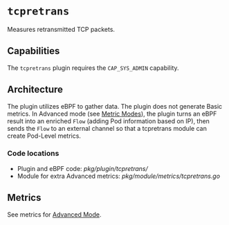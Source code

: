 # `tcpretrans`

Measures retransmitted TCP packets.

## Capabilities

The `tcpretrans` plugin requires the `CAP_SYS_ADMIN` capability.

## Architecture

The plugin utilizes eBPF to gather data.
The plugin does not generate Basic metrics.
In Advanced mode (see [Metric Modes](../../modes/modes.md)), the plugin turns an eBPF result into an enriched `Flow` (adding Pod information based on IP), then sends the `Flow` to an external channel so that a tcpretrans module can create Pod-Level metrics.

### Code locations

- Plugin and eBPF code: *pkg/plugin/tcpretrans/*
- Module for extra Advanced metrics: *pkg/module/metrics/tcpretrans.go*

## Metrics

See metrics for [Advanced Mode](../../modes/advanced.md#plugin-tcpretrans-linux).

